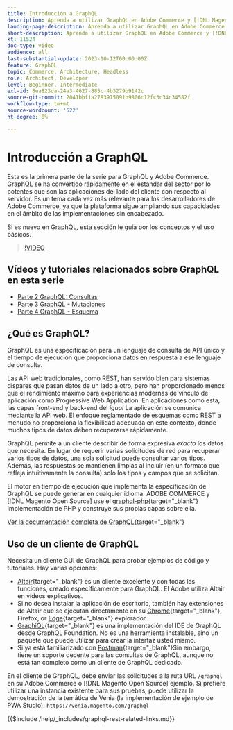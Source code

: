 ```yaml
---
title: Introducción a GraphQL
description: Aprenda a utilizar GraphQL en Adobe Commerce y [!DNL Magento Open Source]. Utilice llamadas de GET y POST de GraphQL para Adobe Commerce y [!DNL Magento Open Source].
landing-page-description: Aprenda a utilizar GraphQL en Adobe Commerce y [!DNL Magento Open Source]. Utilice llamadas de GET y POST de GraphQL para Adobe Commerce y [!DNL Magento Open Source].
short-description: Aprenda a utilizar GraphQL en Adobe Commerce y [!DNL Magento Open Source]. Utilice llamadas de GET y POST de GraphQL para Adobe Commerce y [!DNL Magento Open Source].
kt: 11524
doc-type: video
audience: all
last-substantial-update: 2023-10-12T00:00:00Z
feature: GraphQL
topic: Commerce, Architecture, Headless
role: Architect, Developer
level: Beginner, Intermediate
exl-id: 8ea823da-24a3-4627-885c-4b3279b9142c
source-git-commit: 2041bbf1a2783975091b9806c12fc3c34c34582f
workflow-type: tm+mt
source-wordcount: '522'
ht-degree: 0%

---
```


# Introducción a GraphQL

Esta es la primera parte de la serie para GraphQL y Adobe Commerce. GraphQL se ha convertido rápidamente en el estándar del sector por lo potentes que son las aplicaciones del lado del cliente con respecto al servidor. Es un tema cada vez más relevante para los desarrolladores de Adobe Commerce, ya que la plataforma sigue ampliando sus capacidades en el ámbito de las implementaciones sin encabezado.

Si es nuevo en GraphQL, esta sección le guía por los conceptos y el uso básicos.

>[!VIDEO](https://video.tv.adobe.com/v/3424117?learn=on)

## Vídeos y tutoriales relacionados sobre GraphQL en esta serie

* [Parte 2 GraphQL: Consultas](../graphql-rest/graphql-queries.md)
* [Parte 3 GraphQL - Mutaciones](../graphql-rest/graphql-mutations.md)
* [Parte 4 GraphQL - Esquema](../graphql-rest/graphql-schema.md)

## ¿Qué es GraphQL?

GraphQL es una especificación para un lenguaje de consulta de API único y el tiempo de ejecución que proporciona datos en respuesta a ese lenguaje de consulta.

Las API web tradicionales, como REST, han servido bien para sistemas dispares que pasan datos de un lado a otro, pero han proporcionado menos que el rendimiento máximo para experiencias modernas de vínculo de aplicación como Progressive Web Application. En aplicaciones como esta, las capas front-end y back-end del _igual_ La aplicación se comunica mediante la API web. El enfoque reglamentado de esquemas como REST a menudo no proporciona la flexibilidad adecuada en este contexto, donde muchos tipos de datos deben recuperarse rápidamente.

GraphQL permite a un cliente describir de forma expresiva _exacto_ los datos que necesita. En lugar de requerir varias solicitudes de red para recuperar varios tipos de datos, una sola solicitud puede consultar varios tipos. Además, las respuestas se mantienen limpias al incluir (en un formato que refleja intuitivamente la consulta) solo los tipos y campos que se solicitan.

El motor en tiempo de ejecución que implementa la especificación de GraphQL se puede generar en cualquier idioma. ADOBE COMMERCE y [!DNL Magento Open Source] use el
[graphql-php](https://webonyx.github.io/graphql-php/){target="_blank"} Implementación de PHP y construye sus propias capas sobre ella.

[Ver la documentación completa de GraphQL](https://graphql.org/learn){target="_blank"}

## Uso de un cliente de GraphQL

Necesita un cliente GUI de GraphQL para probar ejemplos de código y tutoriales. Hay varias opciones:

* [Altair](https://altairgraphql.dev/){target="_blank"} es un cliente excelente y con todas las funciones, creado específicamente para GraphQL. El Adobe utiliza Altair en vídeos explicativos.
* Si no desea instalar la aplicación de escritorio, también hay extensiones de Altair que se ejecutan directamente en su
  [Chrome](https://chrome.google.com/webstore/detail/altair-graphql-client/flnheeellpciglgpaodhkhmapeljopja){target="_blank"}, Firefox, or [Edge](https://microsoftedge.microsoft.com/addons/detail/altair-graphql-client/kpggioiimijgcalmnfnalgglgooonopa){target="_blank"} explorador.
* [GraphiQL](https://github.com/graphql/graphiql/tree/main/packages/graphiql){target="_blank"} es una implementación del IDE de GraphQL desde GraphQL Foundation. No es una herramienta instalable, sino un paquete que puede utilizar para crear la interfaz usted mismo.
* Si ya está familiarizado con [Postman](https://www.postman.com/){target="_blank"}Sin embargo, tiene un soporte decente para las consultas de GraphQL, aunque no está tan completo como un cliente de GraphQL dedicado.

En el cliente de GraphQL, debe enviar las solicitudes a la ruta URL `/graphql` en su Adobe Commerce o [!DNL Magento Open Source] ejemplo. Si prefiere utilizar una instancia existente para sus pruebas, puede utilizar la demostración de la temática de Venia (la implementación de ejemplo de PWA Studio): `https://venia.magento.com/graphql`

{{$include /help/_includes/graphql-rest-related-links.md}}

